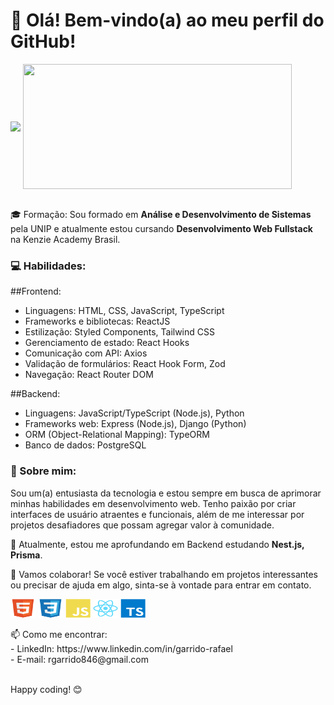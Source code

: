 # 👋  Olá! Bem-vindo(a) ao meu perfil do GitHub!

<div style="display: "inline_block">
  <img align="center" height="170em" src="https://github-readme-stats.vercel.app/api?username=garridorafael&show_icons=true&count_private=true&theme=tokyonight">
  <img align="center" height="200em" width="430" src="https://github-readme-stats.vercel.app/api/top-langs/?username=garridorafael&layout=compact&theme=tokyonight">
</div><br>

🎓 Formação:
Sou formado em **Análise e Desenvolvimento de Sistemas** pela UNIP e atualmente estou cursando **Desenvolvimento Web Fullstack** na Kenzie Academy Brasil.

### 💻 Habilidades:

##Frontend:

-  Linguagens: HTML, CSS, JavaScript, TypeScript
-  Frameworks e bibliotecas: ReactJS
-  Estilização: Styled Components, Tailwind CSS
-  Gerenciamento de estado: React Hooks
-  Comunicação com API: Axios
-  Validação de formulários: React Hook Form, Zod
-  Navegação: React Router DOM
  
##Backend:

-  Linguagens: JavaScript/TypeScript (Node.js), Python
-  Frameworks web: Express (Node.js), Django (Python)
-  ORM (Object-Relational Mapping): TypeORM
-  Banco de dados: PostgreSQL

### 🚀 Sobre mim:
Sou um(a) entusiasta da tecnologia e estou sempre em busca de aprimorar minhas habilidades em desenvolvimento web. Tenho paixão por criar interfaces de usuário atraentes e funcionais, além de me interessar por projetos desafiadores que possam agregar valor à comunidade.

🌱 Atualmente, estou me aprofundando em Backend estudando **Nest.js, Prisma**.

🤝 Vamos colaborar! Se você estiver trabalhando em projetos interessantes ou precisar de ajuda em algo, sinta-se à vontade para entrar em contato.

<div style="display: inline_block">
  <img align="center" height="30" width="40" src="https://raw.githubusercontent.com/devicons/devicon/master/icons/html5/html5-original.svg">
  <img align="center" height="30" width="40" src="https://raw.githubusercontent.com/devicons/devicon/master/icons/css3/css3-original.svg">
  <img align="center" height="30" width="40" src="https://raw.githubusercontent.com/devicons/devicon/master/icons/javascript/javascript-plain.svg">
  <img align="center" height="30" width="40" src="https://raw.githubusercontent.com/devicons/devicon/master/icons/react/react-original.svg">
  <img align="center" height="30" width="40" src="https://raw.githubusercontent.com/devicons/devicon/master/icons/typescript/typescript-plain.svg">
</div>
<br>
📫 Como me encontrar:<br>
- LinkedIn:  https://www.linkedin.com/in/garrido-rafael <br>
- E-mail: rgarrido846@gmail.com <br> <br>

Happy coding! 😊

